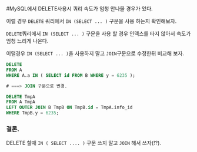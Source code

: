 #MySQL에서 DELETE사용시 쿼리 속도가 엄청 안나올 경우가 있다.

이럴 경우 `DELETE` 쿼리에서 `IN (SELECT ... )` 구문을 사용 하는지 확인해보자.

`DELETE`쿼리에서 `IN (SELECT ... )` 구문을 사용 할 경우 인덱스를 타지 않아서 속도가 엄청 느리게 나온다.

이럴경우 `IN (SELECT ... )`을 사용하지 말고 `JOIN`구문으로 수정한뒤 비교해 보자.

``` SQL
DELETE
FROM A
WHERE A.a IN ( SELECT id FROM B WHERE y = 6235 );

# ===> JOIN 구문으로 변경.

DELETE TmpA
FROM A TmpA
LEFT OUTER JOIN B TmpB ON TmpB.id = TmpA.info_id
WHERE TmpB.y = 6235;
```

### 결론.
DELETE 할때 `IN ( SELECT .... )` 구문 쓰지 말고 `JOIN` 해서 쓰자(!?).
